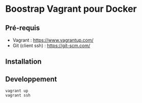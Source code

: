 Boostrap Vagrant pour Docker
================================================================================

## Pré-requis
- Vagrant : https://www.vagrantup.com/
- Git (client ssh) : https://git-scm.com/

## Installation


## Developpement
```
vagrant up
vagrant ssh
```
